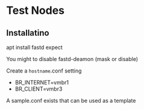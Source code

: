 # Test Nodes

## Installatino

apt install fastd expect

You might to disable fastd-deamon (mask or disable)

Create a `hostname`.conf setting
- BR_INTERNET=vmbr1
- BR_CLIENT=vmbr3

A sample.conf exists that can be used as a template
